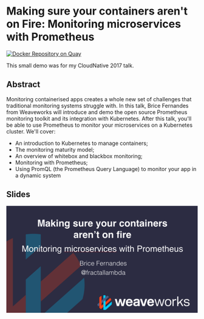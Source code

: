 # Making sure your containers aren't on Fire: Monitoring microservices with Prometheus

[![Docker Repository on Quay](https://quay.io/repository/brice/metrics-demo/status "Docker Repository on Quay")](https://quay.io/repository/brice/metrics-demo)

This small demo was for my CloudNative 2017 talk.

## Abstract

Monitoring containerised apps creates a whole new set of challenges that traditional monitoring systems struggle with. In this talk, Brice Fernandes from Weaveworks will introduce and demo the open source Prometheus monitoring toolkit and its integration with Kubernetes. After this talk, you'll be able to use Prometheus to monitor your microservices on a Kubernetes cluster. We'll cover: 
- An introduction to Kubernetes to manage containers; 
- The monitoring maturity model; 
- An overview of whitebox and blackbox monitoring; 
- Monitoring with Prometheus; 
- Using PromQL (the Prometheus Query Language) to monitor your app in a dynamic system

## Slides

[![Image of slideshow](resources/slidepic.png)](https://www.slideshare.net/fractallambda/monitoring-kubernetes-with-prometheus-80179046)
